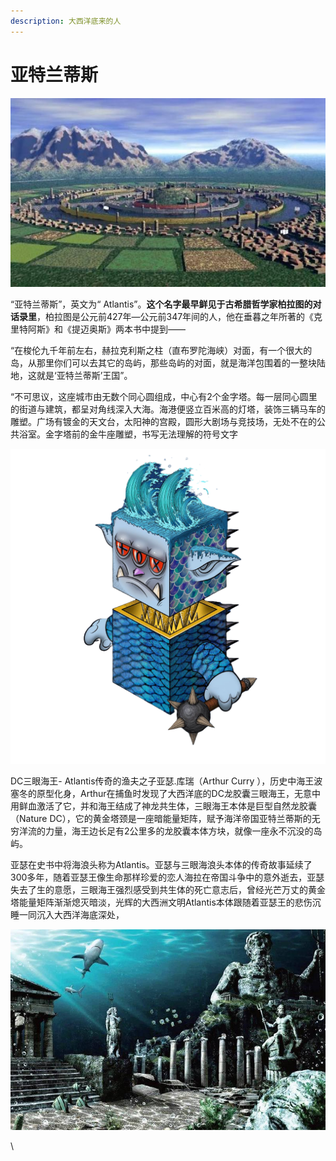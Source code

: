 ```yaml
---
description: 大西洋底来的人
---
```


# 亚特兰蒂斯

![](../.gitbook/assets/3.jpeg)

“亚特兰蒂斯”，英文为“ Atlantis”。**这个名字最早鲜见于古希腊哲学家柏拉图的对话录里**，柏拉图是公元前427年—公元前347年间的人，他在垂暮之年所著的《克里特阿斯》和《提迈奥斯》两本书中提到——

“在梭伦九千年前左右，赫拉克利斯之柱（直布罗陀海峡）对面，有一个很大的岛，从那里你们可以去其它的岛屿，那些岛屿的对面，就是海洋包围着的一整块陆地，这就是‘亚特兰蒂斯’王国”。

“不可思议，这座城市由无数个同心圆组成，中心有2个金字塔。每一层同心圆里的街道与建筑，都呈对角线深入大海。海港便竖立百米高的灯塔，装饰三辆马车的雕塑。广场有镀金的天文台，太阳神的宫殿，圆形大剧场与竞技场，无处不在的公共浴室。金字塔前的金牛座雕塑，书写无法理解的符号文字

![three-eyed sea king  三眼海王](../.gitbook/assets/129.png)

DC三眼海王- Atlantis传奇的渔夫之子亚瑟.库瑞（Arthur Curry ），历史中海王波塞冬的原型化身，Arthur在捕鱼时发现了大西洋底的DC龙胶囊三眼海王，无意中用鲜血激活了它，并和海王结成了神龙共生体，三眼海王本体是巨型自然龙胶囊（Nature DC），它的黄金塔颈是一座暗能量矩阵，赋予海洋帝国亚特兰蒂斯的无穷洋流的力量，海王边长足有2公里多的龙胶囊本体方块，就像一座永不沉没的岛屿。

亚瑟在史书中将海浪头称为Atlantis。亚瑟与三眼海浪头本体的传奇故事延续了300多年，随着亚瑟王像生命那样珍爱的恋人海拉在帝国斗争中的意外逝去，亚瑟失去了生的意愿，三眼海王强烈感受到共生体的死亡意志后，曾经光芒万丈的黄金塔能量矩阵渐渐熄灭暗淡，光辉的大西洲文明Atlantis本体跟随着亚瑟王的悲伤沉睡一同沉入大西洋海底深处，

![](../.gitbook/assets/2.jpeg)





\




